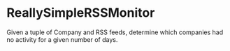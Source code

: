 # ReallySimpleRSSMonitor
Given a tuple of Company and RSS feeds, determine which companies had no activity for a given number of days.
